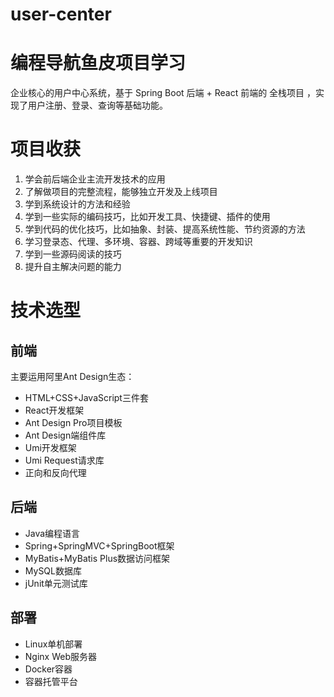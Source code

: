 # user-center
# 编程导航鱼皮项目学习
企业核心的用户中心系统，基于 Spring Boot 后端 + React 前端的 全栈项目 ，实现了用户注册、登录、查询等基础功能。
# 项目收获
1. 学会前后端企业主流开发技术的应用
2. 了解做项目的完整流程，能够独立开发及上线项目
3. 学到系统设计的方法和经验
4. 学到一些实际的编码技巧，比如开发工具、快捷键、插件的使用
5. 学到代码的优化技巧，比如抽象、封装、提高系统性能、节约资源的方法
6. 学习登录态、代理、多环境、容器、跨域等重要的开发知识
7. 学到一些源码阅读的技巧
8. 提升自主解决问题的能力
# 技术选型
## 前端
主要运用阿里Ant Design生态：
- HTML+CSS+JavaScript三件套
- React开发框架
- Ant Design Pro项目模板
- Ant Design端组件库
- Umi开发框架
- Umi Request请求库
- 正向和反向代理

## 后端
- Java编程语言
- Spring+SpringMVC+SpringBoot框架
- MyBatis+MyBatis Plus数据访问框架
- MySQL数据库
- jUnit单元测试库

## 部署
- Linux单机部署
- Nginx Web服务器
- Docker容器
- 容器托管平台
